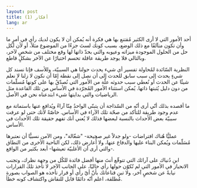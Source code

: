 ```yaml
---
layout: post
title: أفكار (1)
lang: ar
---
```


أحد الأمور التي لا أرى الكثير مُقتنع بها هي فكرة أنه يُمكن أن لا يكون لديك رأي في أمرٍ ما وأن تكون متآلفًا مع ذلك الوضع، بسبب كونك لستَ جزءًا من الموضوع مثلاً، أو لأن لكل حل من الحلول الموجودة ميزاته وعيوبه والتي بحدّ ذاتها لها وقع مختلف من شخصٍ لآخر، وبالتالي فلا يوجد طريقة عاقلة تحسم اختيارًا عن الآخر بشكلٍ قاطع.


النظرية السّائدة لمُحاولة تفسير أي شيء يحدث حولنا هي السببيّة، وللأسف فإنا نسند كل شيءٍ يحدث إلى سبب سابق للحدث إلى أن نصل إلى نقطة إمّا أن نكون لا زلنا لا نعلم شيئًا عن الحدث أو نُعطي سبب حدوثه علّة من الأمور التي نُصدّقُ بها على كونها مُسلّمات من دون دليل يُثبتها ذاتها. يُمكن استثناء الأمور المُجرّدة في الأساس من تلك القاعدة مثل الرياضيات والتي بدايتها شيء ابتدعناه نحن في الأصل.


ما أقصده بذلك أنّي أرى أنّه من السّذاجة أن يتبنّى الواحدُ مِنّا آراءً ويُدافع عنها باستماتة مع عدم وجود طريقة للتأكد من صحّة تلك الآراء في الأساس. خاصّةً لأنك حتى لو عرفت سببيّة بعض الأحداث بالنسبة لبعضها فذلك لا يُعني أنك تفهم حقيقة تلك الأحداث في الأساس.


عمليًّا هُناك افتراضات -ولو جدلاً غير صحيحة- "شغّالة"، ومن الآمن نسبيًّا أن نعتبرها مُسَلّمات ويُمكن البناء عليها والدفاع عنها، ولا أُعارض ذلك، لكن الناحية الأخرى من النطاق -والتي أرى أن الأغلبيّة تعيشها- أبعد بكثير من الواقع.


ابنِ دُنياك على آرائك التي تتوقّع أنتَ منها أفضل فائدة للكُل من وجهة نظرك، وتجنب الانحياز في الأمور التي لم تُكوّن حولها رأي حاليًا، على الجانب الآخر لا تأخذ تلكَ القرارات نيابةً عن شخصٍ آخر، ولا تبنِ قناعاتك بأنّ أيّ رأي أو قرار تأخذه هو الصواب بصورة مُطلقة، اعلم أنّه دائمًا قابل للنقاش واكتشاف كونه خطأ.

